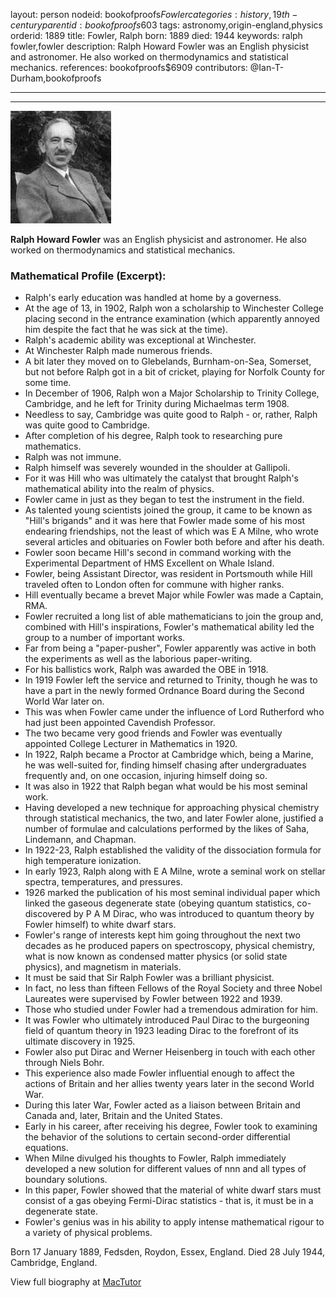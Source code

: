 layout: person
nodeid: bookofproofs$Fowler
categories: history,19th-century
parentid: bookofproofs$603
tags: astronomy,origin-england,physics
orderid: 1889
title: Fowler, Ralph
born: 1889
died: 1944
keywords: ralph fowler,fowler
description: Ralph Howard Fowler was an English physicist and astronomer. He also worked on thermodynamics and statistical mechanics.
references: bookofproofs$6909
contributors: @Ian-T-Durham,bookofproofs

---



---

![Fowler.jpg](https://github.com/bookofproofs/bookofproofs.github.io/blob/main/_sources/_assets/images/portraits/Fowler.jpg?raw=true)

**Ralph Howard Fowler** was an English physicist and astronomer. He also worked on thermodynamics and statistical mechanics.

### Mathematical Profile (Excerpt):
* Ralph's early education was handled at home by a governess.
* At the age of 13, in 1902, Ralph won a scholarship to Winchester College placing second in the entrance examination (which apparently annoyed him despite the fact that he was sick at the time).
* Ralph's academic ability was exceptional at Winchester.
* At Winchester Ralph made numerous friends.
* A bit later they moved on to Glebelands, Burnham-on-Sea, Somerset, but not before Ralph got in a bit of cricket, playing for Norfolk County for some time.
* In December of 1906, Ralph won a Major Scholarship to Trinity College, Cambridge, and he left for Trinity during Michaelmas term 1908.
* Needless to say, Cambridge was quite good to Ralph - or, rather, Ralph was quite good to Cambridge.
* After completion of his degree, Ralph took to researching pure mathematics.
* Ralph was not immune.
* Ralph himself was severely wounded in the shoulder at Gallipoli.
* For it was Hill who was ultimately the catalyst that brought Ralph's mathematical ability into the realm of physics.
* Fowler came in just as they began to test the instrument in the field.
* As talented young scientists joined the group, it came to be known as "Hill's brigands" and it was here that Fowler made some of his most endearing friendships, not the least of which was E A Milne, who wrote several articles and obituaries on Fowler both before and after his death.
* Fowler soon became Hill's second in command working with the Experimental Department of HMS Excellent on Whale Island.
* Fowler, being Assistant Director, was resident in Portsmouth while Hill traveled often to London often for commune with higher ranks.
* Hill eventually became a brevet Major while Fowler was made a Captain, RMA.
* Fowler recruited a long list of able mathematicians to join the group and, combined with Hill's inspirations, Fowler's mathematical ability led the group to a number of important works.
* Far from being a "paper-pusher", Fowler apparently was active in both the experiments as well as the laborious paper-writing.
* For his ballistics work, Ralph was awarded the OBE in 1918.
* In 1919 Fowler left the service and returned to Trinity, though he was to have a part in the newly formed Ordnance Board during the Second World War later on.
* This was when Fowler came under the influence of Lord Rutherford who had just been appointed Cavendish Professor.
* The two became very good friends and Fowler was eventually appointed College Lecturer in Mathematics in 1920.
* In 1922, Ralph became a Proctor at Cambridge which, being a Marine, he was well-suited for, finding himself chasing after undergraduates frequently and, on one occasion, injuring himself doing so.
* It was also in 1922 that Ralph began what would be his most seminal work.
* Having developed a new technique for approaching physical chemistry through statistical mechanics, the two, and later Fowler alone, justified a number of formulae and calculations performed by the likes of Saha, Lindemann, and Chapman.
* In 1922-23, Ralph established the validity of the dissociation formula for high temperature ionization.
* In early 1923, Ralph along with E A Milne, wrote a seminal work on stellar spectra, temperatures, and pressures.
* 1926 marked the publication of his most seminal individual paper which linked the gaseous degenerate state (obeying quantum statistics, co-discovered by P A M Dirac, who was introduced to quantum theory by Fowler himself) to white dwarf stars.
* Fowler's range of interests kept him going throughout the next two decades as he produced papers on spectroscopy, physical chemistry, what is now known as condensed matter physics (or solid state physics), and magnetism in materials.
* It must be said that Sir Ralph Fowler was a brilliant physicist.
* In fact, no less than fifteen Fellows of the Royal Society and three Nobel Laureates were supervised by Fowler between 1922 and 1939.
* Those who studied under Fowler had a tremendous admiration for him.
* It was Fowler who ultimately introduced Paul Dirac to the burgeoning field of quantum theory in 1923 leading Dirac to the forefront of its ultimate discovery in 1925.
* Fowler also put Dirac and Werner Heisenberg in touch with each other through Niels Bohr.
* This experience also made Fowler influential enough to affect the actions of Britain and her allies twenty years later in the second World War.
* During this later War, Fowler acted as a liaison between Britain and Canada and, later, Britain and the United States.
* Early in his career, after receiving his degree, Fowler took to examining the behavior of the solutions to certain second-order differential equations.
* When Milne divulged his thoughts to Fowler, Ralph immediately developed a new solution for different values of nnn and all types of boundary solutions.
* In this paper, Fowler showed that the material of white dwarf stars must consist of a gas obeying Fermi-Dirac statistics - that is, it must be in a degenerate state.
* Fowler's genius was in his ability to apply intense mathematical rigour to a variety of physical problems.

Born 17 January 1889, Fedsden, Roydon, Essex, England. Died 28 July 1944, Cambridge, England.

View full biography at [MacTutor](https://mathshistory.st-andrews.ac.uk/Biographies/Fowler/)
